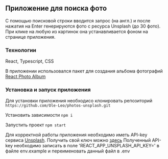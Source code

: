 ## Приложение для поиска фото

С помощью поисковой строки вводится запрос (на англ.) и после нажатия на Enter генерируются фото с ресурса Unsplash (до 30 фото).
При клике на любую из картинок она устанавливается фоном на странице приложения.

### Технологии

React, Typescript, CSS

В приложении использовался пакет для создания альбома фотографий [React Photo Album](https://www.npmjs.com/package/react-photo-album)

### Установка и запуск приложения

Для установки приложения необходисо клонировать репозиторий
`https://github.com/Ole-Leo/photos-unsplash.git`

Установить зависимости
`npm i`

Запустить проект
`npm start`

Для корректной работы приложения необходимо иметь API-key сервиса [Unsplash](https://unsplash.com/). Получить свой ключ можно [здесь](https://unsplash.com/developers)
Полученный API-key необходимо записать в поле 'REACT_APP_UNSPLASH_API_KEY=' в файле env.example и переименовать данный файл в .env
